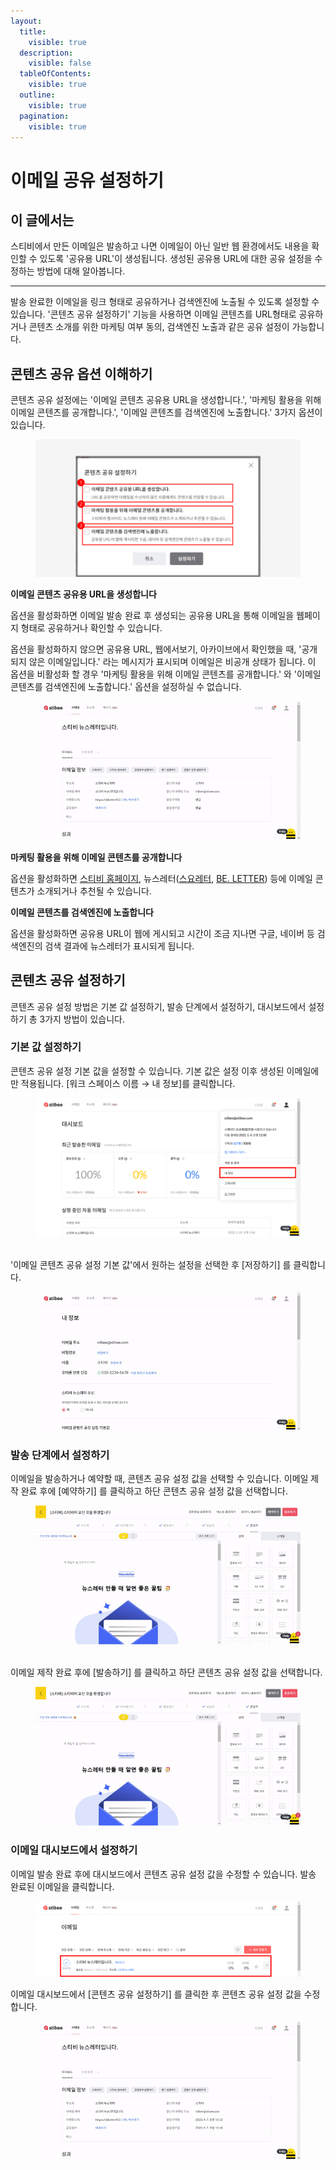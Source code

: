 ```yaml
---
layout:
  title:
    visible: true
  description:
    visible: false
  tableOfContents:
    visible: true
  outline:
    visible: true
  pagination:
    visible: true
---
```


# 이메일 공유 설정하기

## 이 글에서는

스티비에서 만든 이메일은 발송하고 나면 이메일이 아닌 일반 웹 환경에서도 내용을 확인할 수 있도록 '공유용 URL'이 생성됩니다. 생성된 공유용 URL에 대한 공유 설정을 수정하는 방법에 대해 알아봅니다.

***

발송 완료한 이메일을 링크 형태로 공유하거나 검색엔진에 노출될 수 있도록 설정할 수 있습니다. '콘텐츠 공유 설정하기' 기능을 사용하면 이메일 콘텐츠를 URL형태로 공유하거나 콘텐츠 소개를 위한 마케팅 여부 동의, 검색엔진 노출과 같은 공유 설정이 가능합니다.

## 콘텐츠 공유 옵션 이해하기 <a href="#h_f98a9e2494" id="h_f98a9e2494"></a>

콘텐츠 공유 설정에는 '이메일 콘텐츠 공유용 URL을 생성합니다.', '마케팅 활용을 위해 이메일 콘텐츠를 공개합니다.', '이메일 콘텐츠를 검색엔진에 노출합니다.' 3가지 옵션이 있습니다.

<figure><img src="../../.gitbook/assets/1 (2).png" alt=""><figcaption></figcaption></figure>

**이메일 콘텐츠 공유용 URL을 생성합니다**

옵션을 활성화하면 이메일 발송 완료 후 생성되는 공유용 URL을 통해 이메일을 웹페이지 형태로 공유하거나 확인할 수 있습니다.

옵션을 활성화하지 않으면 공유용 URL, 웹에서보기, 아카이브에서 확인했을 때, '공개되지 않은 이메일입니다.' 라는 메시지가 표시되며 이메일은 비공개 상태가 됩니다. 이 옵션을 비활성화 할 경우 '마케팅 활용을 위해 이메일 콘텐츠를 공개합니다.' 와 '이메일 콘텐츠를 검색엔진에 노출합니다.' 옵션을 설정하실 수 없습니다.

<figure><img src="../../.gitbook/assets/2 (1).gif" alt=""><figcaption></figcaption></figure>

**마케팅 활용을 위해 이메일 콘텐츠를 공개합니다**

옵션을 활성화하면 [스티비 홈페이지](https://gallery.stibee.com/), 뉴스레터([스요레터](https://page.stibee.com/archives/3), [BE. LETTER](https://page.stibee.com/archives/62723)) 등에 이메일 콘텐츠가 소개되거나 추천될 수 있습니다.

**이메일 콘텐츠를 검색엔진에 노출합니다**

옵션을 활성화하면 공유용 URL이 웹에 게시되고 시간이 조금 지나면 구글, 네이버 등 검색엔진의 검색 결과에 뉴스레터가 표시되게 됩니다.



## 콘텐츠 공유 설정하기 <a href="#h_58987db0e2" id="h_58987db0e2"></a>

콘텐츠 공유 설정 방법은 기본 값 설정하기, 발송 단계에서 설정하기, 대시보드에서 설정하기 총 3가지 방법이 있습니다.

### 기본 값 설정하기 <a href="#h_b9f13f5b74" id="h_b9f13f5b74"></a>

콘텐츠 공유 설정 기본 값을 설정할 수 있습니다. 기본 값은 설정 이후 생성된 이메일에만 적용됩니다. \[워크 스페이스 이름 → 내 정보]를 클릭합니다.

<figure><img src="../../.gitbook/assets/3.png" alt=""><figcaption></figcaption></figure>

\
'이메일 콘텐츠 공유 설정 기본 값'에서 원하는 설정을 선택한 후 \[저장하기] 를 클릭합니다.

<figure><img src="../../.gitbook/assets/4 (1).gif" alt=""><figcaption></figcaption></figure>

### 발송 단계에서 설정하기 <a href="#h_e350c1d6a6" id="h_e350c1d6a6"></a>

이메일을 발송하거나 예약할 때, 콘텐츠 공유 설정 값을 선택할 수 있습니다. 이메일 제작 완료 후에 \[예약하기] 를 클릭하고 하단 콘텐츠 공유 설정 값을 선택합니다.

<figure><img src="../../.gitbook/assets/5 (1).gif" alt=""><figcaption></figcaption></figure>

\
이메일 제작 완료 후에 \[발송하기] 를 클릭하고 하단 콘텐츠 공유 설정 값을 선택합니다.

<figure><img src="../../.gitbook/assets/6 (1).gif" alt=""><figcaption></figcaption></figure>



### 이메일 대시보드에서 설정하기

이메일 발송 완료 후에 대시보드에서 콘텐츠 공유 설정 값을 수정할 수 있습니다. 발송 완료된 이메일을 클릭합니다.

<figure><img src="../../.gitbook/assets/7.png" alt=""><figcaption></figcaption></figure>

이메일 대시보드에서 \[콘텐츠 공유 설정하기] 를 클릭한 후 콘텐츠 공유 설정 값을 수정합니다.

<figure><img src="../../.gitbook/assets/8 (1).gif" alt=""><figcaption></figcaption></figure>
